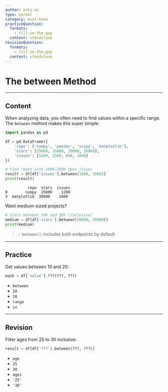 ```yaml
---
author: enki-ai
type: normal
category: must-know
practiceQuestion:
  formats:
    - fill-in-the-gap
  context: standalone
revisionQuestion:
  formats:
    - fill-in-the-gap
  context: standalone
---
```


# The between Method

---

## Content

When analyzing data, you often need to find values within a specific range. The `between` method makes this super simple:

```python
import pandas as pd

df = pd.DataFrame({
    'repo': ['numpy', 'pandas', 'scipy', 'matplotlib'],
    'stars': [25000, 35000, 20000, 30000],
    'issues': [1200, 2500, 800, 1800]
})

# Find repos with 1000-2000 open issues
result = df[df['issues'].between(1000, 2000)]
print(result)
```
```
          repo  stars  issues
0        numpy  25000    1200
3  matplotlib  30000    1800
```

Want medium-sized projects?
```python
# Stars between 20k and 30k (inclusive)
medium = df[df['stars'].between(20000, 30000)]
print(medium)
```

> 💡 `between()` includes both endpoints by default

---

## Practice

Get values between 10 and 20:

```python
mask = df['value'].???(???, ???)
```

- `between`
- `10`
- `20`
- `range`
- `in`

---

## Revision

Filter ages from 25 to 30 inclusive:

```python
result = df[df['???'].between(???, ???)]
```

- `age`
- `25`
- `30`
- `ages`
- `'25'`
- `'30'` 